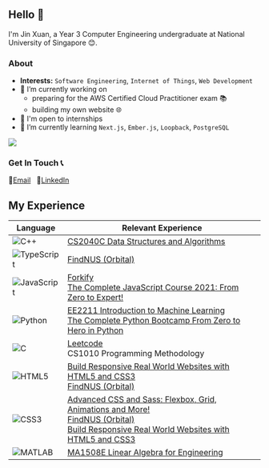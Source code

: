 ## Hello 👋

I'm Jin Xuan, a Year 3 Computer Engineering undergraduate at National University of Singapore 😊. 

### About
- __Interests:__ `Software Engineering`, `Internet of Things`, `Web Development`
- 🔭 I’m currently working on
    - preparing for the AWS Certified Cloud Practitioner exam 📚
    - building my own website 🌐
- 💼 I'm open to internships
- 📖 I’m currently learning `Next.js`, `Ember.js`, `Loopback`, `PostgreSQL`

![](https://komarev.com/ghpvc/?username=jinxuan-owyong)

### Get In Touch 📞
📧[Email](jinxuan.owyong@gmail.com) &nbsp; 👤[LinkedIn](https://www.linkedin.com/in/owyongjinxuan/)

## My Experience
| Language                                                                                                          | Relevant Experience                                                                                                                                                                                                                                                                                                                                    |
| ----------------------------------------------------------------------------------------------------------------- | ------------------------------------------------------------------------------------------------------------------------------------------------------------------------------------------------------------------------------------------------------------------------------------------------------------------------------------------------------ |
| ![C++](https://cdn.jsdelivr.net/gh/devicons/devicon/icons/cplusplus/cplusplus-original.svg "C++")                 | [CS2040C Data Structures and Algorithms](https://github.com/jinxuan-owyong/kattis)                                                                                                                                                                                                                                                                     |
| ![TypeScript](https://cdn.jsdelivr.net/gh/devicons/devicon/icons/typescript/typescript-original.svg "TypeScript") | [FindNUS (Orbital)](https://github.com/FindNUS/frontend)                                                                                                                                                                                                                                                                                               |
| ![JavaScript](https://cdn.jsdelivr.net/gh/devicons/devicon/icons/javascript/javascript-original.svg "JavaScript") | [Forkify](https://github.com/jinxuan-owyong/forkify-js) <br /> [The Complete JavaScript Course 2021: From Zero to Expert!](https://www.udemy.com/certificate/UC-341639c9-0a7f-4292-a6bb-fa7387194cdb/)                                                                                                                                                 |
| ![Python](https://cdn.jsdelivr.net/gh/devicons/devicon/icons/python/python-original.svg "Python")                 | [EE2211 Introduction to Machine Learning](https://github.com/jinxuan-owyong/nus-ee2211) <br /> [The Complete Python Bootcamp From Zero to Hero in Python](https://www.udemy.com/certificate/UC-f54e09fb-ce08-4834-bb63-7861c13f75eb/) <br />                                                                                                           |
| ![C](https://cdn.jsdelivr.net/gh/devicons/devicon/icons/c/c-original.svg "C")                                     | [Leetcode](https://github.com/jinxuan-owyong/leetcode) <br /> CS1010 Programming Methodology                                                                                                                                                                                                                                                           |
| ![HTML5](https://cdn.jsdelivr.net/gh/devicons/devicon/icons/html5/html5-original.svg "HTML5")                     | [Build Responsive Real World Websites with HTML5 and CSS3](https://www.udemy.com/certificate/UC-d8a1b2b1-e520-4bae-935e-a68a6a3d7eb3/) <br /> [FindNUS (Orbital)](https://github.com/FindNUS/frontend)                                                                                                                                                 |
| ![CSS3](https://cdn.jsdelivr.net/gh/devicons/devicon/icons/css3/css3-original.svg "CSS3")                         | [Advanced CSS and Sass: Flexbox, Grid, Animations and More!](https://www.udemy.com/certificate/UC-7b225737-01a5-4a55-badf-2a8fcfd1ec39/) <br /> [FindNUS (Orbital)](https://github.com/FindNUS/frontend) <br /> [Build Responsive Real World Websites with HTML5 and CSS3](https://www.udemy.com/certificate/UC-d8a1b2b1-e520-4bae-935e-a68a6a3d7eb3/) |
| ![MATLAB](https://cdn.jsdelivr.net/gh/devicons/devicon/icons/matlab/matlab-original.svg "MATLAB")                 | [MA1508E Linear Algebra for Engineering](https://github.com/jinxuan-owyong/nus-ma1508e)                                                                                                                                                                                                                                                                |
